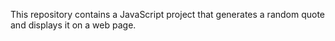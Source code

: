 This repository contains a JavaScript project that generates a random quote and displays it on a web page.
